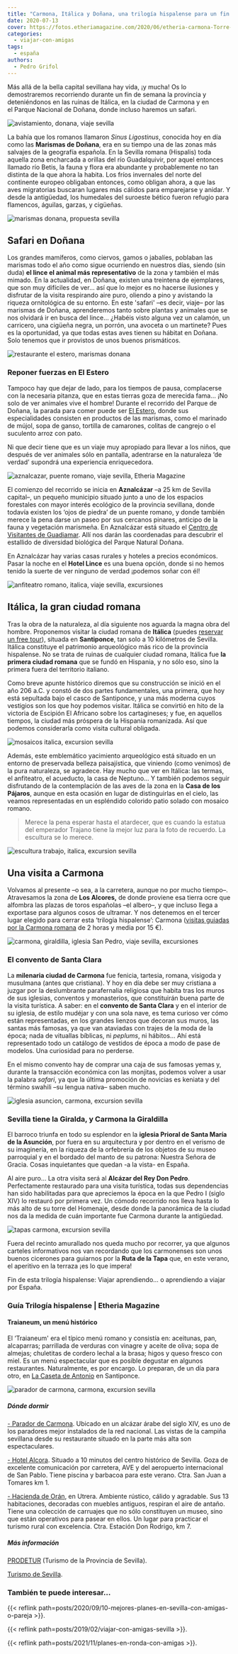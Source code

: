 ```yaml
---
title: "Carmona, Itálica y Doñana, una trilogía hispalense para un fin de semana"
date: 2020-07-13
cover: https://fotos.etheriamagazine.com/2020/06/etheria-carmona-Torre-de-la-Iglesia-de-San-Pedro-y-La-Giraldilla.jpg
categories: 
  - viajar-con-amigas
tags: 
  - españa
authors: 
  - Pedro Grifol
---
```


Más allá de la bella capital sevillana hay vida, ¡y mucha! Os lo demostraremos recorriendo durante un fin de semana la provincia y deteniéndonos en las ruinas de Itálica, en la ciudad de Carmona y en el Parque Nacional de Doñana, donde incluso haremos un safari.

![avistamiento, donana, viaje sevilla](https://fotos.etheriamagazine.com/2020/06/etheria-Avistamiento-de-aves-Donana.jpg "Avistamiento de aves en la Doñana sevillana. © P. Grifol")

La bahía que los romanos llamaron _Sinus Ligostinus_, conocida hoy en día como las 
**Marismas de Doñana**, era en su tiempo una de las zonas más salvajes de la geografía 
española. En la Sevilla romana (Hispalis) toda aquella zona encharcada a orillas del río 
Guadalquivir, por aquel entonces llamado río Betis, la fauna y flora era abundante y 
probablemente no tan distinta de la que ahora la habita. Los fríos invernales del norte 
del continente europeo obligaban entonces, como obligan ahora, a que las aves 
migratorias buscaran lugares más cálidos para emparejarse y anidar. Y desde la 
antigüedad, los humedales del suroeste bético fueron refugio para flamencos, águilas, 
garzas, y cigüeñas. 

![marismas donana, propuesta sevilla](https://fotos.etheriamagazine.com/2020/06/etheria-Marismas-de-Donana.jpg "Marismas de Doñana. © P.Grifol")

## Safari en Doñana

Los grandes mamíferos, como ciervos, gamos o jabalíes, poblaban las marismas todo el año 
como sigue ocurriendo en nuestros días, siendo (sin duda) **el lince el animal más 
representativo** de la zona y también el más mimado. En la actualidad, en Doñana, 
existen una treintena de ejemplares, que son muy difíciles de ver... así que lo mejor es 
no hacerse ilusiones y disfrutar de la visita respirando aire puro, oliendo a pino y 
avistando la riqueza ornitológica de su entorno. En este 'safari' –es decir, viaje– por 
las marismas de Doñana, aprenderemos tanto sobre plantas y animales que se nos olvidará 
ir en busca del lince… ¿Habéis visto alguna vez un calamón, un carricero, una cigüeña 
negra, un porrón, una avoceta o un martinete? Pues es la oportunidad, ya que todas estas 
aves tienen su hábitat en Doñana. Solo tenemos que ir provistos de unos buenos 
prismáticos. 

![restaurante el estero, marismas donana](https://fotos.etheriamagazine.com/2020/06/etheria-Colitas-de-cangrejo-el-estero.jpg "Coletas de cangrejo del restaurante El Estero. © Pedro Grifol")

### Reponer fuerzas en El Estero

Tampoco hay que dejar de lado, para los tiempos de pausa, complacerse con la necesaria 
pitanza, que en estas tierras goza de merecida fama… ¡No solo de ver animales vive el 
hombre! Durante el recorrido del Parque de Doñana, la parada para comer puede ser [El 
Estero](https://esterorestaurante.com), donde sus especialidades consisten en productos 
de las marismas, como el marinado de mújol, sopa de ganso, tortilla de camarones, 
colitas de cangrejo o el suculento arroz con pato. 

Ni que decir tiene que es un viaje muy apropiado para llevar a los niños, que después de 
ver animales sólo en pantalla, adentrarse en la naturaleza ‘de verdad’ supondrá una 
experiencia enriquecedora. 

![aznalcazar, puente romano, viaje sevilla, Etheria Magazine](https://fotos.etheriamagazine.com/2020/06/etheria-Puente-romano-de-Aznalcazar.jpg "Puente romano de Aznalcázar. © P. Grifol")

El comienzo del recorrido se inicia en **Aznalcázar** –a 25 km de Sevilla capital–, un 
pequeño municipio situado junto a uno de los espacios forestales con mayor interés 
ecológico de la provincia sevillana, donde todavía existen los ‘ojos de piedra’ de un 
puente romano, y donde también merece la pena darse un paseo por sus cercanos pinares, 
anticipo de la fauna y vegetación marismeña. En Aznalcázar está situado el [Centro de 
Visitantes de Guadiamar](http://cvguadiamar@reservatuvisita.es). Allí nos darán las 
coordenadas para descubrir el estallido de diversidad biológica del Parque Natural 
Doñana. 

En Aznalcázar hay varias casas rurales y hoteles a precios económicos. Pasar la noche en 
el **Hotel Lince** es una buena opción, donde si no hemos tenido la suerte de ver 
ninguno de verdad ¡podemos soñar con él! 

![anfiteatro romano, italica, viaje sevilla, excursiones](https://fotos.etheriamagazine.com/2020/06/etheria-italica-anfiteatro-romano.jpg "Anfiteatro romano de Itálica. © P. Grifol")

## Itálica, la gran ciudad romana

Tras la obra de la naturaleza, al día siguiente nos aguarda la magna obra del hombre. 
Proponemos visitar la ciudad romana de **Itálica** (puedes [reservar un free 
tour](https://www.civitatis.com/es/sevilla/free-tour-italica/?aid=10211)), situada en 
**Santiponce**, tan solo a 10 kilómetros de Sevilla. Itálica constituye el patrimonio 
arqueológico más rico de la provincia hispalense. No se trata de ruinas de cualquier 
ciudad romana, Itálica fue **la primera ciudad romana** que se fundó en Hispania, y no 
sólo eso, sino la primera fuera del territorio italiano. 

Como breve apunte histórico diremos que su construcción se inició en el año 206 a.C. y 
constó de dos partes fundamentales, una primera, que hoy está sepultada bajo el casco de 
Santiponce, y una más moderna cuyos vestigios son los que hoy podemos visitar. Itálica 
se convirtió en hito de la victoria de Escipión El Africano sobre los cartagineses; y 
fue, en aquellos tiempos, la ciudad más próspera de la Hispania romanizada. Así que 
podemos considerarla como visita cultural obligada. 

![mosaicos italica, excursion sevilla](https://fotos.etheriamagazine.com/2020/06/etheria-mosaicos-romanos-italica.jpg "Mosaicos romanos de Itálica. © P. Grifol")

Además, este emblemático yacimiento arqueológico está situado en un entorno de 
preservada belleza paisajística, que viniendo (como venimos) de la pura naturaleza, se 
agradece. Hay mucho que ver en Itálica: las termas, el anfiteatro, el acueducto, la casa 
de Neptuno… Y también podemos seguir disfrutando de la contemplación de las aves de la 
zona en la **Casa de los Pájaros**, aunque en esta ocasión en lugar de distinguirlas en 
el cielo, las veamos representadas en un espléndido colorido patio solado con mosaico 
romano. 

> Merece la pena esperar hasta el atardecer, que es cuando la estatua del emperador 
> Trajano tiene la mejor luz para la foto de recuerdo. La escultura se lo merece. 

![escultura trabajo, italica, excursion sevilla](https://fotos.etheriamagazine.com/2020/06/etheria-Estatua-Trajano-italica.jpg "Escultura de Trajano, en Itálica. © P. Grifol")

## Una visita a Carmona

Volvamos al presente –o sea, a la carretera, aunque no por mucho tiempo–. Atravesamos la 
zona de **Los Alcores,** de donde proviene esa tierra ocre que alfombra las plazas de 
toros españolas –el albero–, y que incluso llega a exportase para algunos cosos de 
ultramar. Y nos detenemos en el tercer lugar elegido para cerrar esta ‘trilogía 
hispalense’: Carmona ([visitas guiadas por la Carmona 
romana](https://www.civitatis.com/es/carmona/tour-carmona-romana/?aid=10211) de 2 horas 
y media por 15 €). 

![carmona, giraldilla, iglesia San Pedro, viaje sevilla, excursiones](https://fotos.etheriamagazine.com/2020/06/etheria-carmona-Torre-de-la-Iglesia-de-San-Pedro-y-La-Giraldilla.jpg "Torre de la iglesia de San Pedro y La Giraldilla, en Carmona. © P. Grifol")

### El convento de Santa Clara

La **milenaria ciudad de Carmona** fue fenicia, tartesia, romana, visigoda y musulmana 
(antes que cristiana). Y hoy en día debe ser muy cristiana a juzgar por la deslumbrante 
parafernalia religiosa que habita tras los muros de sus iglesias, conventos y 
monasterios, que constituirán buena parte de la visita turística. A saber: en el 
**convento de Santa Clara** y en el interior de su iglesia, de estilo mudéjar y con una 
sola nave, es tema curioso ver cómo están representadas, en los grandes lienzos que 
decoran sus muros, las santas más famosas, ya que van ataviadas con trajes de la moda de 
la época; nada de vituallas bíblicas, ni _peplums_, ni hábitos... Ahí está representado 
todo un catálogo de vestidos de época a modo de pase de modelos. Una curiosidad para no 
perderse. 

En el mismo convento hay de comprar una caja de sus famosas yemas y, durante la 
transacción económica con las monjitas, podemos volver a usar la palabra _safari_, ya 
que la última promoción de novicias es keniata y del término swahili –su lengua nativa– 
saben mucho. 

![iglesia asuncion, carmona, excursion sevilla](https://fotos.etheriamagazine.com/2020/06/etheria-carmona-iglesia-asuncion.jpg "Iglesia Prioral Santa María de la Asunción. © P. Grifol")

### Sevilla tiene la Giralda, y Carmona la Giraldilla

El barroco triunfa en todo su esplendor en la **iglesia Prioral de Santa María de la 
Asunción**, por fuera en su arquitectura y por dentro en el verismo de su imaginería, en 
la riqueza de la orfebrería de los objetos de su museo parroquial y en el bordado del 
manto de su patrona: Nuestra Señora de Gracia. Cosas inquietantes que quedan -a la 
vista- en España. 

Al aire puro… La otra visita será al **Alcázar del Rey Don Pedro**. Perfectamente 
restaurado para una visita turística, todas sus dependencias han sido habilitadas para 
que apreciemos la época en la que Pedro I (siglo XIV) lo restauró por primera vez. Un 
cómodo recorrido nos lleva hasta lo más alto de su torre del Homenaje, desde donde la 
panorámica de la ciudad nos da la medida de cuán importante fue Carmona durante la 
antigüedad. 

![tapas carmona, excursion sevilla](https://fotos.etheriamagazine.com/2020/06/etheria-carmona-tapas.jpg "No te pierdas el tapeo en Carmona. © P. Grifol")

Fuera del recinto amurallado nos queda mucho por recorrer, ya que algunos carteles 
informativos nos van recordando que los carmonenses son unos buenos cicerones para 
guiarnos por la **Ruta de la Tapa** que, en este verano, el aperitivo en la terraza ¡es 
lo que impera! 

Fin de esta trilogía hispalense: Viajar aprendiendo… o aprendiendo a viajar por España. 

### Guía Trilogía hispalense | Etheria Magazine

#### Traianeum, un menú histórico

El ‘Traianeum' era el típico menú romano y consistía en: aceitunas, pan, alcaparras; 
parrillada de verduras con vinagre y aceite de oliva; sopa de almejas; chuletitas de 
cordero lechal a la brasa; higos y queso fresco con miel. Es un menú espectacular que es 
posible degustar en algunos restaurantes. Naturalmente, es por encargo. Lo preparan, de 
un día para otro, en [La Caseta de Antonio](http://www.lacasetadeantonio.com) en 
Santiponce. 

![parador de carmona, carmona, excursion sevilla](https://fotos.etheriamagazine.com/2020/06/etheria-Parador-de-Carmona.jpg "Parador de Carmona. © P. Grifol")

##### Dónde dormir

[- Parador de Carmona](http://www.paradores.es). Ubicado en un alcázar árabe del siglo 
XIV, es uno de los paradores mejor instalados de la red nacional. Las vistas de la 
campiña sevillana desde su restaurante situado en la parte más alta son espectaculares. 

[- Hotel Alcora](http://www.trhhoteles.com). Situado a 10 minutos del centro histórico 
de Sevilla. Goza de excelente comunicación por carretera, AVE y del aeropuerto 
internacional de San Pablo. Tiene piscina y barbacoa para este verano. Ctra. San Juan a 
Tomares km 1. 

[- Hacienda de Orán](http://www.haciendadeoran.com), en Utrera. Ambiente rústico, cálido 
y agradable. Sus 13 habitaciones, decoradas con muebles antiguos, respiran el aire de 
antaño. Tiene una colección de carruajes que no sólo constituyen un museo, sino que 
están operativos para pasear en ellos. Un lugar para practicar el turismo rural con 
excelencia. Ctra. Estación Don Rodrigo, km 7. 

##### Más información

[PRODETUR](http://www.prodetur.es) (Turismo de la Provincia de Sevilla). 

[Turismo de Sevilla](http://www.turismosevilla.org). 

### También te puede interesar...

{{< reflink path=posts/2020/09/10-mejores-planes-en-sevilla-con-amigas-o-pareja >}}. 

{{< reflink path=posts/2019/02/viajar-con-amigas-sevilla >}}. 

{{< reflink path=posts/2021/11/planes-en-ronda-con-amigas >}}.
